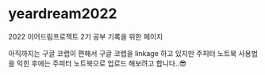 # yeardream2022
2022 이어드림프로젝트 2기 공부 기록을 위한 페이지

아직까지는 구글 코랩이 편해서 구글 코랩을 linkage 하고 있지만
주피터 노트북 사용법을 익힌 후에는 주피터 노트북으로 업로드 해보려고 합니다..😎
